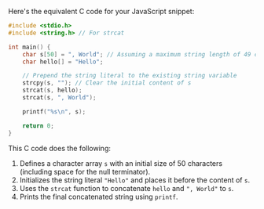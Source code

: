  Here's the equivalent C code for your JavaScript snippet:

```c
#include <stdio.h>
#include <string.h> // For strcat

int main() {
    char s[50] = ", World"; // Assuming a maximum string length of 49 characters plus null terminator
    char hello[] = "Hello";

    // Prepend the string literal to the existing string variable
    strcpy(s, ""); // Clear the initial content of s
    strcat(s, hello);
    strcat(s, ", World");

    printf("%s\n", s);

    return 0;
}
```

This C code does the following:
1. Defines a character array `s` with an initial size of 50 characters (including space for the null terminator).
2. Initializes the string literal `"Hello"` and places it before the content of `s`.
3. Uses the `strcat` function to concatenate `hello` and `", World"` to `s`.
4. Prints the final concatenated string using `printf`.
